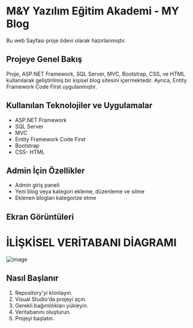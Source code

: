 # M&Y Yazılım Eğitim Akademi - MY Blog

Bu web Sayfası proje ödevi olarak hazırlanmıştır.

## Projeye Genel Bakış

Proje, ASP.NET Framework, SQL Server, MVC, Bootstrap, CSS, ve HTML kullanılarak geliştirilmiş bir kişisel blog sitesini içermektedir. Ayrıca, Entity Framework Code First uygulanmıştır.

## Kullanılan Teknolojiler ve Uygulamalar

- ASP.NET Framework
- SQL Server
- MVC
- Entity Framework Code First
- Bootstrap
- CSS- HTML


## Admin İçin Özellikler

- Admin giriş paneli
- Yeni blog veya kategori ekleme, düzenleme ve silme
- Eklenen blogları kategorize etme


## Ekran Görüntüleri


# İLİŞKİSEL VERİTABANI DİAGRAMI

![image](https://github.com/Cihanmertpeker/MyBlog/assets/119748061/3d7e7ce0-503f-4b03-8715-387c44d4b4cd)



## Nasıl Başlanır

1. Repository'yi klonlayın.
2. Visual Studio'da projeyi açın.
3. Gerekli bağımlılıkları yükleyin.
4. Veritabanını oluşturun.
5. Projeyi başlatın.


